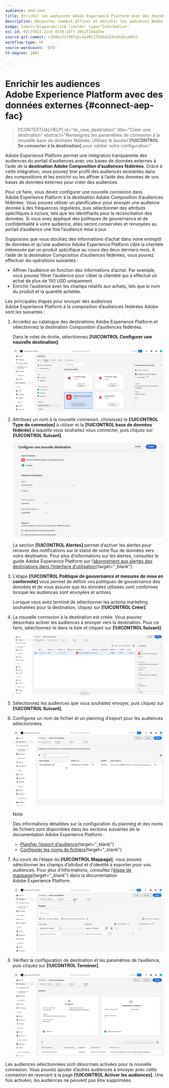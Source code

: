 ```yaml
---
audience: end-user
title: Enrichir les audiences Adobe Experience Platform avec des données externes
description: Découvrez comment affiner et enrichir les audiences Adobe Experience Platform avec les données de vos bases de données fédérées à l’aide de la destination Composition d’audiences fédérées.
badge: label="Disponibilité limitée" type="Informative"
exl-id: 03c2f813-21c9-4570-a3ff-3011f164a55e
source-git-commit: c2d4ec21f497a1c4ad9c1701b4283edd16ca0611
workflow-type: ht
source-wordcount: '573'
ht-degree: 100%

---
```


# Enrichir les audiences Adobe Experience Platform avec des données externes {#connect-aep-fac}

>[!CONTEXTUALHELP]
>id="dc_new_destination"
>title="Créer une destination"
>abstract="Renseignez les paramètres de connexion à la nouvelle base de données fédérée. Utilisez le bouton **[!UICONTROL Se connecter à la destination]** pour valider votre configuration."

Adobe Experience Platform permet une intégration transparente des audiences du portail d’audiences avec vos bases de données externes à l’aide de la **destination Adobe Composition d’audiences fédérées**. Grâce à cette intégration, vous pouvez tirer profit des audiences existantes dans des compositions et les enrichir ou les affiner à l’aide des données de vos bases de données externes pour créer des audiences.

Pour ce faire, vous devez configurer une nouvelle connexion dans Adobe Experience Platform à la destination Adobe Composition d’audiences fédérées. Vous pouvez utiliser un planificateur pour envoyer une audience donnée à des fréquences régulières, puis sélectionner des attributs spécifiques à inclure, tels que les identifiants pour la réconciliation des données. Si vous avez appliqué des politiques de gouvernance et de confidentialité à votre audience, elles seront conservées et renvoyées au portail d’audience une fois l’audience mise à jour.

Supposons que vous stockiez des informations d’achat dans votre entrepôt de données et qu’une audience Adobe Experience Platform cible la clientèle intéressée par un produit spécifique au cours des deux derniers mois. À l’aide de la destination Composition d’audiences fédérées, vous pouvez effectuer les opérations suivantes :

* Affiner l’audience en fonction des informations d’achat. Par exemple, vous pouvez filtrer l’audience pour cibler la clientèle qui a effectué un achat de plus de 150 USD uniquement.
* Enrichir l’audience avec les champs relatifs aux achats, tels que le nom du produit et la quantité achetée.

Les principales étapes pour envoyer des audiences Adobe Experience Platform à la composition d’audiences fédérées Adobe sont les suivantes :

1. Accédez au catalogue des destinations Adobe Experience Platform et sélectionnez la destination Composition d’audiences fédérées.

   Dans le volet de droite, sélectionnez **[!UICONTROL Configurer une nouvelle destination]**.

   ![](assets/destination-new.png)

1. Attribuez un nom à la nouvelle connexion, choisissez le **[!UICONTROL Type de connexion]** à utiliser et la **[!UICONTROL base de données fédérée]** à laquelle vous souhaitez vous connecter, puis cliquez sur **[!UICONTROL Suivant]**.

   ![](assets/destination-configure.png)

   La section **[!UICONTROL Alertes]** permet d’activer les alertes pour recevoir des notifications sur le statut de votre flux de données vers votre destination. Pour plus d’informations sur les alertes, consultez le guide Adobe Experience Platform sur l’[abonnement aux alertes des destinations dans l’interface d’utilisation](https://experienceleague.adobe.com/fr/docs/experience-platform/destinations/ui/alerts){target="_blank"}.

1. L’étape **[!UICONTROL Politique de gouvernance et mesures de mise en conformité]** vous permet de définir vos politiques de gouvernance des données et de vous assurer que les données utilisées sont conformes lorsque les audiences sont envoyées et actives.

   Lorsque vous avez terminé de sélectionner les actions marketing souhaitées pour la destination, cliquez sur **[!UICONTROL Créer]**.

1. La nouvelle connexion à la destination est créée. Vous pouvez désormais activer les audiences à envoyer vers la destination. Pour ce faire, sélectionnez-le dans la liste et cliquez sur **[!UICONTROL Suivant]**.

   ![](assets/destination-activate.png)

1. Sélectionnez les audiences que vous souhaitez envoyer, puis cliquez sur **[!UICONTROL Suivant]**.

1. Configurez un nom de fichier et un planning d’export pour les audiences sélectionnées.

   ![](assets/destination-schedule.png)

   >[!NOTE]
   >
   >Des informations détaillées sur la configuration du planning et des noms de fichiers sont disponibles dans les sections suivantes de la documentation Adobe Experience Platform :
   >
   >* [Planifier l’export d’audience](https://experienceleague.adobe.com/fr/docs/experience-platform/destinations/ui/activate/activate-batch-profile-destinations#scheduling){target="_blank"}
   >* [Configurer les noms de fichiers](https://experienceleague.adobe.com/fr/docs/experience-platform/destinations/ui/activate/activate-batch-profile-destinations#configure-file-names){target="_blank"}

1. Au cours de l’étape du **[!UICONTROL Mappage]**, vous pouvez sélectionner les champs d’attribut et d’identité à exporter pour vos audiences. Pour plus d’informations, consultez l’[étape de mappage](https://experienceleague.adobe.com/fr/docs/experience-platform/destinations/ui/activate/activate-batch-profile-destinations#mapping){target="_blank"} dans la documentation Adobe Experience Platform.

   ![](assets/destination-attributes.png)

1. Vérifiez la configuration de destination et les paramètres de l’audience, puis cliquez sur **[!UICONTROL Terminer]**.

   ![](assets/destination-review.png)

Les audiences sélectionnées sont désormais activées pour la nouvelle connexion. Vous pouvez ajouter d’autres audiences à envoyer avec cette connexion en revenant à la page **[!UICONTROL Activer les audiences]**. Une fois activées, les audiences ne peuvent pas être supprimées.
